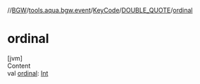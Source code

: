 //[BGW](../../../../index.md)/[tools.aqua.bgw.event](../../index.md)/[KeyCode](../index.md)/[DOUBLE_QUOTE](index.md)/[ordinal](ordinal.md)



# ordinal  
[jvm]  
Content  
val [ordinal](ordinal.md): [Int](https://kotlinlang.org/api/latest/jvm/stdlib/kotlin/-int/index.html)  



